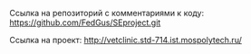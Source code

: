 Ссылка на репозиторий с комментариями к коду: https://github.com/FedGus/SEproject.git

Ссылка на проект: http://vetclinic.std-714.ist.mospolytech.ru/
